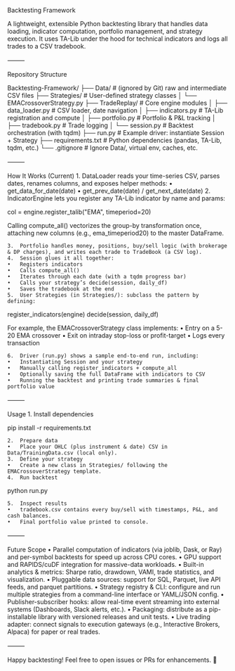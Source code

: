 Backtesting Framework

A lightweight, extensible Python backtesting library that handles data loading, indicator computation, portfolio management, and strategy execution. It uses TA-Lib under the hood for technical indicators and logs all trades to a CSV tradebook.

⸻

Repository Structure

Backtesting-Framework/
├── Data/                   # (ignored by Git) raw and intermediate CSV files
├── Strategies/             # User-defined strategy classes
│   └── EMACrossoverStrategy.py
├── TradeReplay/            # Core engine modules
│   ├── data_loader.py      # CSV loader, date navigation
│   ├── indicators.py       # TA-Lib registration and compute
│   ├── portfolio.py        # Portfolio & P&L tracking
│   ├── tradebook.py        # Trade logging
│   └── session.py          # Backtest orchestration (with tqdm)
├── run.py                  # Example driver: instantiate Session + Strategy
├── requirements.txt        # Python dependencies (pandas, TA-Lib, tqdm, etc.)
└── .gitignore              # Ignore Data/, virtual env, caches, etc.


⸻

How It Works (Current)
	1.	DataLoader reads your time-series CSV, parses dates, renames columns, and exposes helper methods:
	•	get_data_for_date(date)
	•	get_prev_date(date) / get_next_date(date)
	2.	IndicatorEngine lets you register any TA-Lib indicator by name and params:

col = engine.register_talib("EMA", timeperiod=20)

Calling compute_all() vectorizes the group-by transformation once, attaching new columns (e.g., ema_timeperiod20) to the master DataFrame.

	3.	Portfolio handles money, positions, buy/sell logic (with brokerage & DP charges), and writes each trade to TradeBook (a CSV log).
	4.	Session glues it all together:
	•	Registers indicators
	•	Calls compute_all()
	•	Iterates through each date (with a tqdm progress bar)
	•	Calls your strategy’s decide(session, daily_df)
	•	Saves the tradebook at the end
	5.	User Strategies (in Strategies/): subclass the pattern by defining:

register_indicators(engine)
decide(session, daily_df)

For example, the EMACrossoverStrategy class implements:
	•	Entry on a 5-20 EMA crossover
	•	Exit on intraday stop-loss or profit-target
	•	Logs every transaction

	6.	Driver (run.py) shows a sample end-to-end run, including:
	•	Instantiating Session and your strategy
	•	Manually calling register_indicators + compute_all
	•	Optionally saving the full DataFrame with indicators to CSV
	•	Running the backtest and printing trade summaries & final portfolio value

⸻

Usage
	1.	Install dependencies

pip install -r requirements.txt


	2.	Prepare data
	•	Place your OHLC (plus instrument & date) CSV in Data/TrainingData.csv (local only).
	3.	Define your strategy
	•	Create a new class in Strategies/ following the EMACrossoverStrategy template.
	4.	Run backtest

python run.py


	5.	Inspect results
	•	tradebook.csv contains every buy/sell with timestamps, P&L, and cash balances.
	•	Final portfolio value printed to console.

⸻

Future Scope
	•	Parallel computation of indicators (via joblib, Dask, or Ray) and per-symbol backtests for speed up across CPU cores.
	•	GPU support and RAPIDS/cuDF integration for massive-data workloads.
	•	Built-in analytics & metrics: Sharpe ratio, drawdown, VAMI, trade statistics, and visualization.
	•	Pluggable data sources: support for SQL, Parquet, live API feeds, and parquet partitions.
	•	Strategy registry & CLI: configure and run multiple strategies from a command-line interface or YAML/JSON config.
	•	Publisher-subscriber hooks: allow real-time event streaming into external systems (Dashboards, Slack alerts, etc.).
	•	Packaging: distribute as a pip-installable library with versioned releases and unit tests.
	•	Live trading adapter: connect signals to execution gateways (e.g., Interactive Brokers, Alpaca) for paper or real trades.

⸻

Happy backtesting! Feel free to open issues or PRs for enhancements. 🚀
